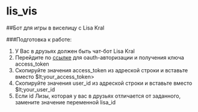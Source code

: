 # lis_vis
##Бот для игры в виселицу с Lisa Kral

###Подготовка к работе:
1. У Вас в друзьях должен быть чат-бот Lisa Kral
2. Перейдите по [ссылке](https://oauth.vk.com/authorize?client_id=5429354&display=page&redirect_uri=https://oauth.vk.com/blank.html&scope=messages&response_type=token&v=5.50) для oauth-авторизации и получения ключа access_token
3. Скопируйте значения access_token из адреской строки и вставьте вместо $lt;your_access_token>
4. Скопируйте значения user_id из адреской строки и вставьте вместо $lt;your_user_id
5. Если id Лизы, которая у вас в друзьях отличается от заданного, замените значение переменной lisa_id
